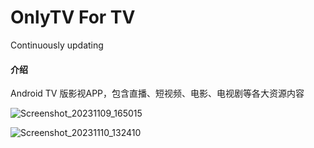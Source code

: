 # OnlyTV For TV

Continuously updating

#### 介绍
Android TV 版影视APP，包含直播、短视频、电影、电视剧等各大资源内容


![Screenshot_20231109_165015](https://github.com/ludoven/OnlyTV-For-TV/assets/34389786/890a666b-a015-4953-9948-9bbefeaac43d)

![Screenshot_20231110_132410](https://github.com/ludoven/OnlyTV-For-TV/assets/34389786/0580722c-cafe-4970-9e62-47a84fd16a50)

